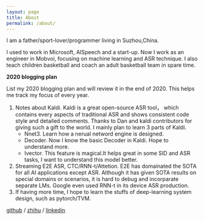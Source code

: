 ```yaml
---
layout: page
title: About
permalink: /about/
---
```

I am a father/sport-lover/programmer living in Suzhou,China.

I used to work in Microsoft, AISpeech and a start-up. Now I work as an engineer in Mobvoi, focusing on machine learning and ASR technique. 
I also teach children basketball and coach an adult basketball team in spare time.



**2020 blogging plan**

List my 2020 blogging plan and will review it in the end of 2020. 
This helps me track my focus of every year.

1. Notes about Kaldi. Kaldi is a great open-source ASR tool， which contains every aspects of traditional ASR and shows consistent code style and detailed comments. Thanks to Dan and kaldi contributors for giving such a gift to the world.
I mainly plan to learn 3 parts of Kaldi.  
    * Nnet3. Learn how a nerual netword engine is designed.
    * Decoder. Now I know the basic Decoder in Kaldi. Hope to understand more.
    * Ivector. This feature is magical.It helps great in some SID and ASR tasks, I want to understand this model better.
1. Streaming E2E ASR, CTC/RNN-t/Attetion. E2E has domainated the SOTA for all AI applications except ASR. Although it has given SOTA results on special domains or scenarios, it is hard to debug and incorparate separate LMs. Google even used RNN-t in its device ASR production. 
1. If having more time, I hope to learn the stuffs of deep-learning system design, such as pytorch/TVM. 

[github][my-github] /
[zhihu][my-zhihu] /
[linkedin][my-linkedin]

[my-github]: https://github.com/placebokkk
[my-zhihu]: https://www.zhihu.com/people/yang-chao-5-35
[my-linkedin]: https://www.linkedin.com/in/chao-yang-a6959333/
